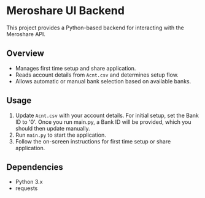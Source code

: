 # Meroshare UI Backend

This project provides a Python-based backend for interacting with the Meroshare API.

## Overview

- Manages first time setup and share application.
- Reads account details from `Acnt.csv` and determines setup flow.
- Allows automatic or manual bank selection based on available banks.

## Usage

1. Update `Acnt.csv` with your account details.
    For initial setup, set the Bank ID to '0'. Once you run main.py, a Bank ID will be provided, which you should then update manually.
2. Run `main.py` to start the application.
3. Follow the on-screen instructions for first time setup or share application.

## Dependencies

- Python 3.x
- requests

 

